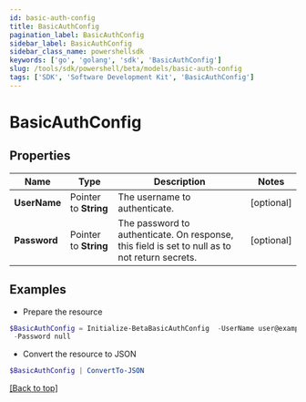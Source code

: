 ```yaml
---
id: basic-auth-config
title: BasicAuthConfig
pagination_label: BasicAuthConfig
sidebar_label: BasicAuthConfig
sidebar_class_name: powershellsdk
keywords: ['go', 'golang', 'sdk', 'BasicAuthConfig'] 
slug: /tools/sdk/powershell/beta/models/basic-auth-config
tags: ['SDK', 'Software Development Kit', 'BasicAuthConfig']
---
```



# BasicAuthConfig

## Properties

Name | Type | Description | Notes
------------ | ------------- | ------------- | -------------
**UserName** |  Pointer to **String** | The username to authenticate. | [optional] 
**Password** |  Pointer to **String** | The password to authenticate. On response, this field is set to null as to not return secrets. | [optional] 

## Examples

- Prepare the resource
```powershell
$BasicAuthConfig = Initialize-BetaBasicAuthConfig  -UserName user@example.com `
 -Password null
```

- Convert the resource to JSON
```powershell
$BasicAuthConfig | ConvertTo-JSON
```


[[Back to top]](#) 


